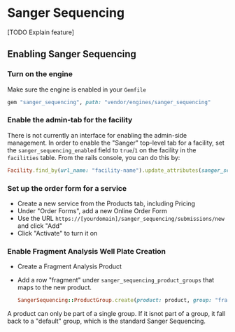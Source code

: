 # Sanger Sequencing

[TODO Explain feature]

## Enabling Sanger Sequencing

### Turn on the engine

Make sure the engine is enabled in your `Gemfile`

```ruby
gem "sanger_sequencing", path: "vendor/engines/sanger_sequencing"
```

### Enable the admin-tab for the facility

There is not currently an interface for enabling the admin-side management. In order
to enable the "Sanger" top-level tab for a facility, set the
`sanger_sequencing_enabled` field to `true`/`1` on the facility in the `facilities`
table. From the rails console, you can do this by:

```ruby
Facility.find_by(url_name: "facility-name").update_attributes(sanger_sequencing_enabled: true)
```

### Set up the order form for a service

* Create a new service from the Products tab, including Pricing
* Under "Order Forms", add a new Online Order Form
* Use the URL `https://[yourdomain]/sanger_sequencing/submissions/new` and click "Add"
* Click "Activate" to turn it on

### Enable Fragment Analysis Well Plate Creation

* Create a Fragment Analysis Product
* Add a row "fragment" under `sanger_sequencing_product_groups` that maps to
  the new product.

  ```ruby
  SangerSequencing::ProductGroup.create(product: product, group: "fragment")
  ```

A product can only be part of a single group. If it isnot part of a group,
it fall back to a "default" group, which is the standard Sanger Sequencing.
